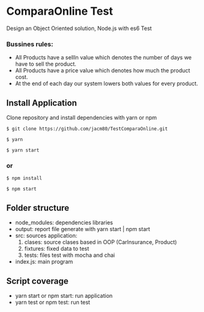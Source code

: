 # ComparaOnline Test

Design an Object Oriented solution, Node.js with es6 Test 

### Bussines rules:
* All Products have a sellIn value which denotes the number of days we have to sell the product.
* All Products have a price value which denotes how much the product cost.
* At the end of each day our system lowers both values for every product.

## Install Application

Clone repository and install dependencies with yarn or npm 

```$ git clone https://github.com/jacm80/TestComparaOnline.git```

```$ yarn```

```$ yarn start```

### or
```
$ npm install
```

```
$ npm start
```

## Folder structure

* node_modules: dependencies libraries 
* output: report file generate with yarn start | npm start
* src: sources application:
   1. clases: source clases based in OOP (CarInsurance, Product)
   2. fixtures: fixed data to test
   3. tests: files test with mocha and chai
* index.js: main program

## Script coverage

- yarn start or npm start: run application
- yarn test or npm test: run test
